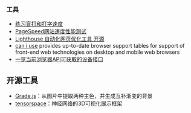### 工具

- [练习盲打和打字速度](https://typing.io)
- [PageSpeed网站速度性能测试](https://developers.google.com/speed/pagespeed/insights/)
- [Lighthouse 自动化网页优化工具 开源](https://developers.google.com/web/tools/lighthouse/)
- [can i use](https://caniuse.com) provides up-to-date browser support tables for support of front-end web technologies on desktop and mobile web browsers
- [一览当前浏览器API可获取的设备接口](https://whatwebcando.today/)

## 开源工具

- [Grade.js](https://github.com/benhowdle89/grade)：从图片中提取两种主色，并生成互补渐变的背景
- [tensorspace](https://github.com/tensorspace-team/tensorspace)：神经网络的3D可视化展示框架
